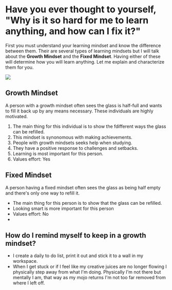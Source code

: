# Have you ever thought to yourself, "Why is it so hard for me to learn anything, and how can I fix it?"

First you must understand your learning mindset and know the difference between them. Their are several types of learning mindsets but I will talk about the **Growth Mindset** and the **Fixed Mindset**. Having either of these will determine how you will learn anything. Let me explain and characterize them for you.

<img src="https://1.bp.blogspot.com/-0eyqmM-se1Q/VjKADy4KmRI/AAAAAAAAADQ/fRpPpNQ44UU/s1600/Growth-v-Fixed.jpg">

## Growth Mindset ##
A person with a growth mindset often sees the glass is half-full and wants to fill it back up by any means necessary. These individuals are highly motivated.

1. The main thing for this individual is to show the fdifferent ways the glass can be refilled.
2. This mindset is synonomous with making achievements.
3. People with growth mindsets seeks help when studying.
4. They have a positive response to challenges and setbacks.
5. Learning is most important for this person.
6. Values effort: Yes

## Fixed Mindset ##
A person having a fixed mindset often sees the glass as being half empty and there's only one way to refill it.

- The main thing for this person is to show that the glass can be refilled.
- Looking smart is more important for this person
- Values effort: No
- 

## How do I remind myself to keep in a growth mindset? ##

- I create a daily to do list, print it out and stick it to a wall in my workspace.
- When I get stuck or if I feel like my creative juices are no longer flowing I physically step away from what I'm doing. Physically I'm not there but mentally I am, that way as my mojo returns I'm not too far removed from where I left off.
